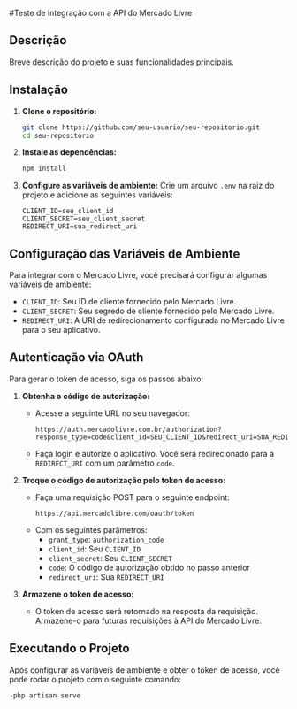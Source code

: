 #Teste de integração com a API do Mercado Livre

## Descrição
Breve descrição do projeto e suas funcionalidades principais.

## Instalação

1. **Clone o repositório:**
   ```bash
   git clone https://github.com/seu-usuario/seu-repositorio.git
   cd seu-repositorio
   ```

2. **Instale as dependências:**
   ```bash
   npm install
   ```

3. **Configure as variáveis de ambiente:**
   Crie um arquivo `.env` na raiz do projeto e adicione as seguintes variáveis:
   ```plaintext
   CLIENT_ID=seu_client_id
   CLIENT_SECRET=seu_client_secret
   REDIRECT_URI=sua_redirect_uri
   ```

## Configuração das Variáveis de Ambiente

Para integrar com o Mercado Livre, você precisará configurar algumas variáveis de ambiente:

- `CLIENT_ID`: Seu ID de cliente fornecido pelo Mercado Livre.
- `CLIENT_SECRET`: Seu segredo de cliente fornecido pelo Mercado Livre.
- `REDIRECT_URI`: A URI de redirecionamento configurada no Mercado Livre para o seu aplicativo.

## Autenticação via OAuth

Para gerar o token de acesso, siga os passos abaixo:

1. **Obtenha o código de autorização:**
   - Acesse a seguinte URL no seu navegador:
     ```
     https://auth.mercadolivre.com.br/authorization?response_type=code&client_id=SEU_CLIENT_ID&redirect_uri=SUA_REDIRECT_URI
     ```
   - Faça login e autorize o aplicativo. Você será redirecionado para a `REDIRECT_URI` com um parâmetro `code`.

2. **Troque o código de autorização pelo token de acesso:**
   - Faça uma requisição POST para o seguinte endpoint:
     ```
     https://api.mercadolibre.com/oauth/token
     ```
   - Com os seguintes parâmetros:
     - `grant_type`: `authorization_code`
     - `client_id`: Seu `CLIENT_ID`
     - `client_secret`: Seu `CLIENT_SECRET`
     - `code`: O código de autorização obtido no passo anterior
     - `redirect_uri`: Sua `REDIRECT_URI`

3. **Armazene o token de acesso:**
   - O token de acesso será retornado na resposta da requisição. Armazene-o para futuras requisições à API do Mercado Livre.

## Executando o Projeto

Após configurar as variáveis de ambiente e obter o token de acesso, você pode rodar o projeto com o seguinte comando:

    -php artisan serve
